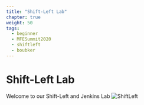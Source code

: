 ```yaml
---
title: "Shift-Left Lab"
chapter: true
weight: 50
tags:
  - beginner
  - MFESummit2020
  - shiftleft
  - boubker
---
```


# Shift-Left Lab

Welcome to our Shift-Left and Jenkins Lab
![ShiftLeft](/images/mfe/shiftleft.png?classes=border,shadow)
